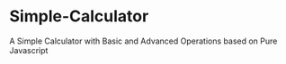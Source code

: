 # Simple-Calculator
A Simple Calculator with Basic and Advanced Operations based on Pure Javascript
